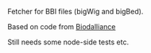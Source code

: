 Fetcher for BBI files (bigWig and bigBed).

Based on code from [Biodalliance](http://www.biodalliance.org/)

Still needs some node-side tests etc.